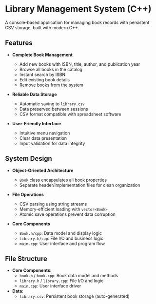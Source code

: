 # Library Management System (C++)

A console-based application for managing book records with persistent CSV storage, built with modern C++.

## Features

- **Complete Book Management**
  - Add new books with ISBN, title, author, and publication year
  - Browse all books in the catalog
  - Instant search by ISBN
  - Edit existing book details
  - Remove books from the system

- **Reliable Data Storage**
  - Automatic saving to `library.csv`
  - Data preserved between sessions
  - CSV format compatible with spreadsheet software

- **User-Friendly Interface**
  - Intuitive menu navigation
  - Clear data presentation
  - Input validation for data integrity

## System Design

- **Object-Oriented Architecture**
  - `Book` class encapsulates all book properties
  - Separate header/implementation files for clean organization

- **File Operations**
  - CSV parsing using string streams
  - Memory-efficient loading with `vector<Book>`
  - Atomic save operations prevent data corruption

- **Core Components**
  - `Book.h/cpp`: Data model and display logic
  - `Library.h/cpp`: File I/O and business logic
  - `main.cpp`: User interface and program flow

## File Structure

- **Core Components**:
  - `book.h` / `book.cpp`: Book data model and methods
  - `library.h` / `library.cpp`: File I/O and logic
  - `main.cpp`: User interface driver
- **Data**:
  - `library.csv`: Persistent book storage (auto-generated)
